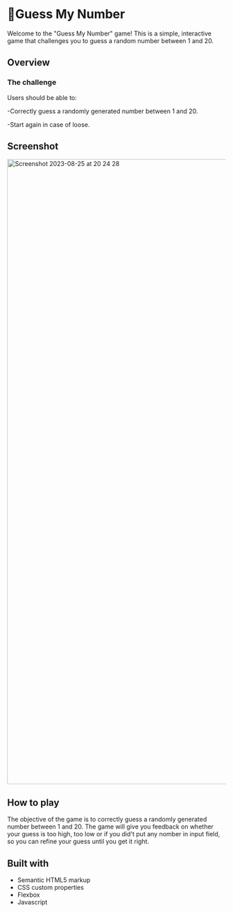 #  🧩Guess My Number
 Welcome to the "Guess My Number" game! This is a simple, interactive game that challenges you to guess a random number between 1 and 20.
 ## Overview

### The challenge

Users should be able to:

-Correctly guess a randomly generated number between 1 and 20. 

-Start again in case of loose.

## Screenshot 
<img width="1440" alt="Screenshot 2023-08-25 at 20 24 28" src="https://github.com/aniabaishvili/guess-my-number/assets/110342939/60bd60fc-f49f-4b75-b482-5ca3e6729a08">

## How to play

The objective of the game is to correctly guess a randomly generated number between 1 and 20. 
The game will give you feedback on whether your guess is too high, too low or if you did't put any nomber in input field,
so you can refine your guess until you get it right.

## Built with
- Semantic HTML5 markup
- CSS custom properties
- Flexbox
- Javascript

